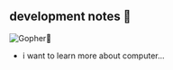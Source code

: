 ## development notes 👋

![Gopher🦝](https://blog.jetbrains.com/wp-content/uploads/2021/02/Go_8001611039611515.gif)

- i want to learn more about computer...
